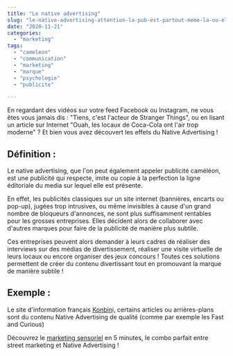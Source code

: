 ```yaml
---
title: "Le native advertising"
slug: "le-native-advertising-attention-la-pub-est-partout-meme-la-ou-elle-nest-pas"
date: "2020-11-21"
categories: 
  - "marketing"
tags: 
  - "cameleon"
  - "communication"
  - "marketing"
  - "marque"
  - "psychologie"
  - "publicite"

---
```


En regardant des vidéos sur votre feed Facebook ou Instagram, ne vous êtes vous jamais dis : "Tiens, c'est l'acteur de Stranger Things", ou en lisant un article sur Internet "Ouah, les locaux de Coca-Cola ont l'air trop moderne" ? Et bien vous avez découvert les effets du Native Advertising !

## Définition :

Le native advertising, que l'on peut également appeler publicité caméléon, est une publicité qui respecte, imite ou copie à la perfection la ligne éditoriale du media sur lequel elle est présente.

En effet, les publicités classiques sur un site internet (bannières, encarts ou pop-up), jugées trop intrusives, ou même invisibles à cause d'un grand nombre de bloqueurs d'annonces, ne sont plus suffisamment rentables pour les grosses entreprises. Elles décident alors de collaborer avec d'autres marques pour faire de la publicité de manière plus subtile.

Ces entreprises peuvent alors demander à leurs cadres de réaliser des interviews sur des médias de divertissement, réaliser une visite virtuelle de leurs locaux ou encore organiser des jeux concours ! Toutes ces solutions permettent de créer du contenu divertissant tout en promouvant la marque de manière subtile !

## Exemple :

Le site d'information français [Konbin](https://www.konbini.com/fr)i, certains articles ou arrières-plans sont du contenu Native Advertising de qualité (comme par exemple les Fast and Curious)

Découvrez le [marketing sensoriel](https://cristalea.fr/marketing/le-marketing-sensoriel-un-voyage-des-5-sens/) en 5 minutes, le combo parfait entre street marketing et Native Advertising !

